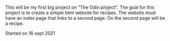 This will be my first big project on "The Odin project".
The goal for this project is to create a simple html website for recipes.
The website must have an index page that links to a second page.
On the second page will be a recipe.

Started on 16 sept 2021
